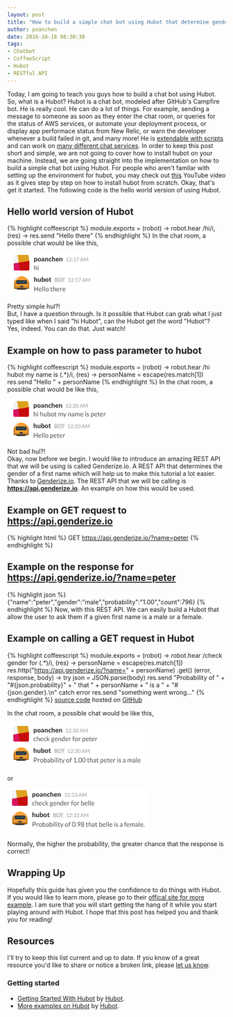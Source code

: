 ```yaml
---
layout: post
title: "How to build a simple chat bot using Hubot that determine gender based on their first name?"
author: poanchen
date: 2016-10-18 08:30:30
tags:
- Chatbot 
- CoffeeScript
- Hubot
- RESTful API
---
```

Today, I am going to teach you guys how to build a chat bot using Hubot. So, what is a Hubot? Hubot is a chat bot, modeled after GitHub's Campfire bot. He is really cool. He can do a lot of things. For example, sending a message to someone as soon as they enter the chat room, or queries for the status of AWS services, or automate your deployment process, or display app performace status from New Relic, or warn the developer whenever a build failed in git, and many more! He is [extendable with scripts](https://hubot.github.com/docs/#scripts) and can work on [many different chat services](https://hubot.github.com/docs/adapters/). In order to keep this post short and simple, we are not going to cover how to install hubot on your machine. Instead, we are going straight into the implementation on how to build a simple chat bot using Hubot. For people who aren't familar with setting up the environment for hubot, you may check out [this](https://youtu.be/A7fh6RIzGrw?t=5m15s) YouTube video as it gives step by step on how to install hubot from scratch. Okay, that's get it started. The following code is the hello world version of using Hubot.

## Hello world version of Hubot
{% highlight coffeescript %}
  module.exports = (robot) ->
    robot.hear /hi/i, (res) ->
      res.send "Hello there"
{% endhighlight %}
In the chat room, a possible chat would be like this,<br>

<img src="/img/2016/10/18/how-to-build-a-simple-chat-bot-using-hubot-that-determine-gender-based-on-name/hubot-1-ex.PNG" alt="chat example for hello world version"><br>

Pretty simple hul?!<br>
But, I have a question through. Is it possible that Hubot can grab what I just typed like when I said "hi Hubot", can the Hubot get the word "Hubot"? <br>Yes, indeed. You can do that. Just watch!

## Example on how to pass parameter to hubot
{% highlight coffeescript %}
  module.exports = (robot) ->
    robot.hear /hi hubot my name is (.*)/i, (res) ->
      personName = escape(res.match[1])
      res.send "Hello " + personName
{% endhighlight %}
In the chat room, a possible chat would be like this,<br>

<img src="/img/2016/10/18/how-to-build-a-simple-chat-bot-using-hubot-that-determine-gender-based-on-name/hubot-2-ex.PNG" alt="chat example for pass parameter to hubot"><br>

Not bad hul?!<br>
Okay, now before we begin. I would like to introduce an amazing REST API that we will be using is called Genderize.io. A REST API that determines the gender of a first name which will help us to make this tutorial a lot easier. Thanks to [Genderize.io](https://genderize.io/). The REST API that we will be calling is **https://api.genderize.io**. An example on how this would be used.

## Example on GET request to https://api.genderize.io
{% highlight html %}
  GET https://api.genderize.io/?name=peter
{% endhighlight %}

## Example on the response for https://api.genderize.io/?name=peter
{% highlight json %}
  {"name":"peter","gender":"male","probability":"1.00","count":796}
{% endhighlight %}
Now, with this REST API. We can easily build a Hubot that allow the user to ask them if a given first name is a male or a female.

## Example on calling a GET request in Hubot 
{% highlight coffeescript %}
  module.exports = (robot) ->
    robot.hear /check gender for (.*)/i, (res) ->
      personName = escape(res.match[1])
      res.http("https://api.genderize.io/?name=" + personName)
        .get() (error, response, body) ->
        try
          json = JSON.parse(body)
          res.send "Probability of " + "#{json.probability}" + " that " + personName + " is a " + "#{json.gender}.\n"
        catch error
          res.send "something went wrong..."
{% endhighlight %}
<a href="https://github.com/poanchen/code-for-blog/blob/master/2016/10/18/how-to-build-a-simple-chat-bot-using-hubot-that-determine-gender-based-on-name/chatbotThatDetermineGenderBasedOnName.coffee" target="_blank">source code</a> hosted on <a href="https://github.com" target="_blank">GitHub</a><br>

In the chat room, a possible chat would be like this,<br>

<img src="/img/2016/10/18/how-to-build-a-simple-chat-bot-using-hubot-that-determine-gender-based-on-name/hubot-3-ex.PNG" alt="chat example for checking gender for peter"><br>

or<br>

<img src="/img/2016/10/18/how-to-build-a-simple-chat-bot-using-hubot-that-determine-gender-based-on-name/hubot-4-ex.PNG" alt="chat example for checking gender for belle"><br>

Normally, the higher the probability, the greater chance that the response is correct!

## Wrapping Up

Hopefully this guide has given you the confidence to do things with Hubot. If you would like to learn more, please go to their [offical site for more example](https://hubot.github.com/docs/scripting/). I am sure that you will start getting the hang of it while you start playing around with Hubot. I hope that this post has helped you and thank you for reading!

## Resources

I'll try to keep this list current and up to date. If you know of a great resource you'd like to share or notice a broken link, please [let us know](https://github.com/poanchen/poanchen.github.io/issues).

### Getting started

* [Getting Started With Hubot](https://hubot.github.com/docs/) by [Hubot](https://hubot.github.com/).
* [More examples on Hubot](https://github.com/hubot-scripts) by [Hubot](https://hubot.github.com/).